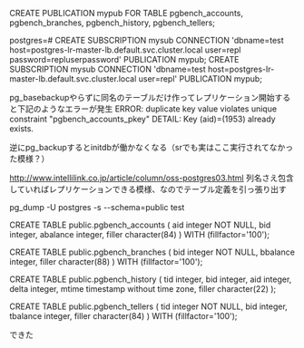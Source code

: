CREATE PUBLICATION mypub FOR TABLE pgbench_accounts, pgbench_branches, pgbench_history, pgbench_tellers;

postgres=# CREATE SUBSCRIPTION mysub CONNECTION 'dbname=test host=postgres-lr-master-lb.default.svc.cluster.local  user=repl password=repluserpassword' PUBLICATION mypub;
CREATE SUBSCRIPTION mysub CONNECTION 'dbname=test host=postgres-lr-master-lb.default.svc.cluster.local  user=repl' PUBLICATION mypub;

pg_basebackupやらずに同名のテーブルだけ作ってレプリケーション開始すると下記のようなエラーが発生
ERROR:  duplicate key value violates unique constraint "pgbench_accounts_pkey"
DETAIL:  Key (aid)=(1953) already exists.

逆にpg_backupするとinitdbが働かなくなる（srでも実はここ実行されてなかった模様？）

http://www.intellilink.co.jp/article/column/oss-postgres03.html
列名さえ包含していればレプリケーションできる模様、なのでテーブル定義を引っ張り出す

pg_dump -U postgres -s --schema=public test

CREATE TABLE public.pgbench_accounts (
    aid integer NOT NULL,
    bid integer,
    abalance integer,
    filler character(84)
)
WITH (fillfactor='100');

CREATE TABLE public.pgbench_branches (
    bid integer NOT NULL,
    bbalance integer,
    filler character(88)
)
WITH (fillfactor='100');

CREATE TABLE public.pgbench_history (
    tid integer,
    bid integer,
    aid integer,
    delta integer,
    mtime timestamp without time zone,
    filler character(22)
);

CREATE TABLE public.pgbench_tellers (
    tid integer NOT NULL,
    bid integer,
    tbalance integer,
    filler character(84)
)
WITH (fillfactor='100');

できた